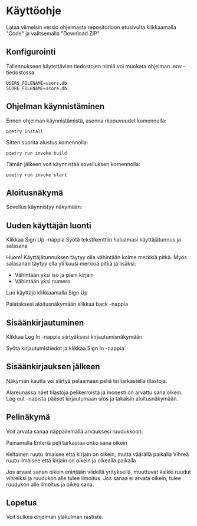 # Käyttöohje

Lataa viimeisin versio ohjelmasta repositorioon etusivulta klikkaamalla "Code" ja valitsemalla "Download ZIP"

## Konfigurointi

Tallennukseen käytettävien tiedostojen nimiä voi muokata ohjelman .env -tiedostossa:
```
USERS_FILENAME=users.db
SCORE_FILENAME=score.db
```

## Ohjelman käynnistäminen

Ennen ohjelman käynnistämistä, asenna riippuvuudet komennolla:

```
poetry install
```
Sitten suorita alustus komennolla:

```
poetry run invoke build
```
Tämän jälkeen voit käynnistää sovelluksen komennolla:

```
poetry run invoke start
```

## Aloitusnäkymä

Sovellus käynnistyy näkymään:

[](./kuvat/startview.png)

## Uuden käyttäjän luonti

Klikkaa Sign Up -nappia
Syötä tekstikenttiin haluamasi käyttäjätunnus ja salasana

[](./kuvat/createuser.png)

Huom! Käyttäjätunnuksen täytyy olla vähintään kolme merkkiä pitkä. Myös salasanan täytyy olla yli kuusi merkkiä pitkä ja lisäksi:

 - Vähintään yksi iso ja pieni kirjain
 - Vähintään yksi numero

 Luo käyttäjä klikkaamalla Sign Up

Palataksesi aloitusnäkymään klikkaa back -nappia

 ## Sisäänkirjautuminen

 Klikkaa Log In -nappia siirtyäksesi kirjautumisnäkymään

 Syötä kirjautumistiedot ja klikkaa Sign In -nappia

[](./kuvat/login.png)

## Sisäänkirjauksen jälkeen

Näkymän kautta voi siirtyä pelaamaan peliä tai tarkastella tilastoja.

[](./kuvat/loggedinview.png)

Alareunassa näet tilastoja pelikerroista ja monesti on arvattu sana oikein.
Log out -napista pääset kirjautumaan ulos ja takaisin aloitusnäkymään.

## Pelinäkymä

Voit arvata sanaa näppäilemällä arvauksesi ruudukkoon.

Painamalla Enteriä peli tarkastaa onko sana oikein

[](./kuvat/playview.png)

Keltainen ruutu ilmaisee että kirjain on oikein, mutta väärällä paikalla
Vihreä ruutu ilmaisee että kirjain on oikein ja oikealla paikalla

Jos arvaat sanan oikein enintään viidellä yrityksellä, muuttuvat kaikki ruudut vihreiksi ja ruudukon alle tulee ilmoitus.
Jos sanaa ei arvata oikein, tulee ruudukon alle ilmoitus ja oikea sana.

## Lopetus

Voit sulkea ohjelman yläkulman rastista.
